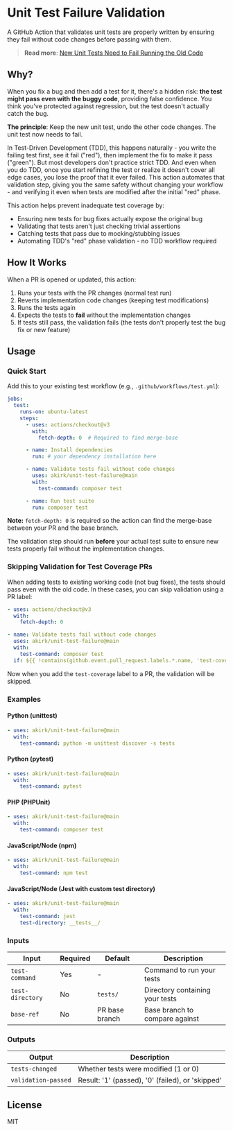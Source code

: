 # Unit Test Failure Validation

A GitHub Action that validates unit tests are properly written by ensuring they fail without code changes before passing with them.

> **Read more**: [New Unit Tests Need to Fail Running the Old Code](https://alex.kirk.at/2023/10/09/new-unit-tests-need-to-fail-running-the-old-code/)

## Why?

When you fix a bug and then add a test for it, there's a hidden risk: **the test might pass even with the buggy code**, providing false confidence. You think you've protected against regression, but the test doesn't actually catch the bug.

**The principle**: Keep the new unit test, undo the other code changes. The unit test now needs to fail.

In Test-Driven Development (TDD), this happens naturally - you write the failing test first, see it fail ("red"), then implement the fix to make it pass ("green"). But most developers don't practice strict TDD. And even when you do TDD, once you start refining the test or realize it doesn't cover all edge cases, you lose the proof that it ever failed. This action automates that validation step, giving you the same safety without changing your workflow - and verifying it even when tests are modified after the initial "red" phase.

This action helps prevent inadequate test coverage by:

- Ensuring new tests for bug fixes actually expose the original bug
- Validating that tests aren't just checking trivial assertions
- Catching tests that pass due to mocking/stubbing issues
- Automating TDD's "red" phase validation - no TDD workflow required

## How It Works

When a PR is opened or updated, this action:

1. Runs your tests with the PR changes (normal test run)
2. Reverts implementation code changes (keeping test modifications)
3. Runs the tests again
4. Expects the tests to **fail** without the implementation changes
5. If tests still pass, the validation fails (the tests don't properly test the bug fix or new feature)

## Usage

### Quick Start

Add this to your existing test workflow (e.g., `.github/workflows/test.yml`):

```yaml
jobs:
  test:
    runs-on: ubuntu-latest
    steps:
      - uses: actions/checkout@v3
        with:
          fetch-depth: 0  # Required to find merge-base

      - name: Install dependencies
        run: # your dependency installation here

      - name: Validate tests fail without code changes
        uses: akirk/unit-test-failure@main
        with:
          test-command: composer test

      - name: Run test suite
        run: composer test
```

**Note:** `fetch-depth: 0` is required so the action can find the merge-base between your PR and the base branch.

The validation step should run **before** your actual test suite to ensure new tests properly fail without the implementation changes.

### Skipping Validation for Test Coverage PRs

When adding tests to existing working code (not bug fixes), the tests should pass even with the old code. In these cases, you can skip validation using a PR label:

```yaml
- uses: actions/checkout@v3
  with:
    fetch-depth: 0

- name: Validate tests fail without code changes
  uses: akirk/unit-test-failure@main
  with:
    test-command: composer test
  if: ${{ !contains(github.event.pull_request.labels.*.name, 'test-coverage') }}
```

Now when you add the `test-coverage` label to a PR, the validation will be skipped.

### Examples

#### Python (unittest)
```yaml
- uses: akirk/unit-test-failure@main
  with:
    test-command: python -m unittest discover -s tests
```

#### Python (pytest)
```yaml
- uses: akirk/unit-test-failure@main
  with:
    test-command: pytest
```

#### PHP (PHPUnit)
```yaml
- uses: akirk/unit-test-failure@main
  with:
    test-command: composer test
```

#### JavaScript/Node (npm)
```yaml
- uses: akirk/unit-test-failure@main
  with:
    test-command: npm test
```

#### JavaScript/Node (Jest with custom test directory)
```yaml
- uses: akirk/unit-test-failure@main
  with:
    test-command: jest
    test-directory: __tests__/
```

### Inputs

| Input | Required | Default | Description |
|-------|----------|---------|-------------|
| `test-command` | Yes | - | Command to run your tests |
| `test-directory` | No | `tests/` | Directory containing your tests |
| `base-ref` | No | PR base branch | Base branch to compare against |

### Outputs

| Output | Description |
|--------|-------------|
| `tests-changed` | Whether tests were modified (1 or 0) |
| `validation-passed` | Result: '1' (passed), '0' (failed), or 'skipped' |

## License

MIT
